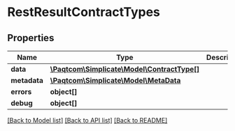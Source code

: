 # RestResultContractTypes

## Properties

 Name         | Type                                                        | Description | Notes      
--------------|-------------------------------------------------------------|-------------|------------
 **data**     | [**\Paqtcom\Simplicate\Model\ContractType[]**](ContractType.md) |             | [optional] 
 **metadata** | [**\Paqtcom\Simplicate\Model\MetaData**](MetaData.md)           |             | [optional] 
 **errors**   | **object[]**                                                |             | [optional] 
 **debug**    | **object[]**                                                |             | [optional] 

[[Back to Model list]](../README.md#documentation-for-models) [[Back to API list]](../README.md#documentation-for-api-endpoints) [[Back to README]](../README.md)


